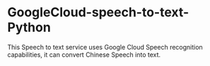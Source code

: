 # GoogleCloud-speech-to-text-Python
This Speech to text service uses Google Cloud Speech recognition capabilities, it can convert Chinese Speech into text.
